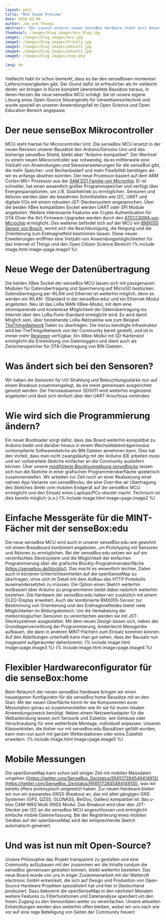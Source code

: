 ```yaml
---
layout: post
title: "MCU Sneak Preview"
date: 2018-03-06
author: Jan und Thomas
abstract: "Der Launch unserer neuen senseBox Hardware steht kurz bevor! Die Änderungen im Überlick findet ihr hier."
thumbnail: /images/blog_images/mcu_blog.jpg
image1: /images/blog_images/mcu.jpg
image2: /images/blog_images/blockly.jpg
image3: /images/blog_images/eduset1.jpg
image4: /images/blog_images/eduset2.jpg
image5: /images/blog_images/shop.png

lang: de
---
```

Vielleicht habt ihr schon bemerkt, dass es bei den senseBoxen momentan Lieferschwierigkeiten gibt. Der Grund dafür ist erfreulicher als ihr vielleicht denkt: wir bringen in Kürze komplett überarbeitete Bausätze heraus, in deren Herzen die neue senseBox MCU schlägt. Sie ist unsere eigene Lösung eines Open-Source Steuergeräts für Umweltsensortechnik und wurde speziell an unseren Anwendungsfall im Open Science und Open Education Bereich angepasst.


Der neue senseBox Mikrocontroller
============
MCU steht hierbei für Microcontroller Unit. Die senseBox MCU ersetzt in der neuen Revision unserer Bausätze den Arduino/Genuino Uno und das bisherige senseBox Shield, bleibt aber "Arduino-kompatibel". Der Wechsel zu einem neuen Mikrocontroller war notwendig, da es mittlerweile eine Vielzahl von Anwendungen und Sensorerweiterungen für die senseBox gibt, die mehr Speicher- und Rechenbedarf und mehr Flexibilität benötigen als wir es anfangs absehen konnten. Der neue Prozessor basiert auf dem ARM Cortex-M0+ Prozessor aus der [SAM D21 Familie von Microchip](http://www.microchip.com/wwwproducts/en/ATSAMD21G18). Er ist schneller, hat einen wesentlich größer Programmspeicher und verfügt über Energiesparoptionen, um z.B. Solarbetrieb zu ermöglichen. Sensoren und Aktoren werden über die bewährten Schnittstellen wie I2C, UART und digitale I/Os mit einem robusten JST-Steckersystem angesprochen. Über die beiden XBee kompatiblen Sockel werden UART oder SPI Module angeboten. Weitere interessante Features wie Crypto Authentication für OTA (Over the Air) Firmware-Upgrades werden durch den [ATECC608A von Microchip](http://www.microchip.com/wwwproducts/en/ATECC608A) ermöglicht. Des weiteren befindet sich auf der MCU ein [BMX055 Sensor von Bosch](https://www.bosch-sensortec.com/bst/products/all_products/bmx055), womit sich die Beschleunigung, die Neigung und die Orientierung zum Erdmagnetfeld bestimmen lassen. Diese neuen Erweiterungen eröffnen eine Vielzahl von Anwendungsmöglichkeiten für das Internet of Things und den Open Citizen Science Bereich!
{% include image.html image=page.image1 %}


Neue Wege der Datenübertragung
============
Die beiden XBee Sockel der senseBox MCU lassen sich mit passgenauen Modulen für Datenübertragung und Speicherung auf MicroSD bestücken. Datenübertragung per WLAN und Ethernet ist weiterhin möglich, denn es werden ein WLAN- (Standard in der senseBox:edu) und ein Ethernet-Modul angeboten. Neu ist das LoRa WAN-XBee-Modul, mit dem eine stromsparende und kostenlose Möglichkeit der Datenübertragung ins Internet über den LoRa-Funk-Standard ermöglicht wird. Es wird damit Möglich sein, über bestehende LoRa-Netzwerke wie zum Beispiel [TheThingsNetwork](http://www.thethingsnetwork.org/) Daten zu übertragen. Die hierzu benötigte Infrastruktur wird bei TheThingsNetwork von der Community bereit gestellt, und ist in immer mehr [Regionen](https://www.thethingsnetwork.org/community#list-communities-map) verfügbar. Ein XBee-Modul mit SD-Kartenslot ermöglicht die Entwicklung von Datenloggern und dient auch als Zwischenspeicher für OTA-Übertragung von BIN-Dateien.



Was ändert sich bei den Sensoren?
============
Wir haben die Sensoren für UV-Strahlung und Beleuchtungsstärke nun auf einem Breakout zusammengelegt, da sie meist gemeinsam ausgerichtet genutzt werden. Der Feinstaubsensor SDS011 wird weiterhin ergänzend angeboten und lässt sich einfach über den UART-Anschluss verbinden.


Wie wird sich die Programmierung ändern?
============
Ein neuer Bootloader sorgt dafür, dass das Board weiterhin kompatibel zu Arduino bleibt und darüber hinaus in einem Wechseldatenträgermodus vorkompilierte Softwaresketche als BIN Dateien annehmen kann. Dies hat den Vorteil, dass man nicht zwangsläufig mit der Arduino IDE arbeiten muss und wir vorbereitete Sketche einfacher an die Community ausliefern können. Über unsere [modifizierte Blocklyumgebung senseBlocks](http://www.sensebox.de/blockly) lassen sich nun die Sketche in einer grafischen Programmieroberfläche spielerisch zusammenstellen. Wir arbeiten zur Zeit noch an einer Realisierung einer nativen App-Variante von senseBlocks, die eine Over-the-air Übertragung des Sketches direkt vom mobilen Endgerät auf die senseBox MCU ermöglicht und den Einsatz eines Laptops/PCs obsolet macht. Technisch ist dies bereits möglich (s.o.)
{% include image.html image=page.image2 %}

Einfache Messgeräte für die MINT-Fächer mit der senseBox:edu
============
Die neue senseBox MCU wird auch in unserer senseBox:edu wie gewohnt mit einem Breadboard kombiniert angeboten, um Prototyping mit Sensoren und Aktoren zu ermöglichen. Bei der senseBox:edu setzen wir auf ein vereinfachtes Stecksystem und die Möglichkeit der einfachen Programmierung über die grafische Blockly-Programmieroberfläche [(https://sensebox.de/blockly/)](https://sensebox.de/blockly/). Das macht es wesentlich leichter, Daten auch in kürzeren Unterrichtseinheiten auf die openSenseMap zu übertragen, ohne sich im Detail mit dem Aufbau des HTTP Protokolls auseinandersetzten zu müssen. Die Option einen Sketch weiterhin textbasiert über Arduino zu programmieren bleibt dabei natürlich weiterhin bestehen. Die Hardware der senseBox:edu haben wir zusätzlich mit einem OLED-Display erweitert. Auch der kombinierte BMX055-Sensor zur Bestimmung von Orientierung und des Erdmagenetfeldes bietet viele Möglichkeiten im Bildungsbereich. Um die Verkabelung der meteorologischen Sensoren zu vereinfachen werden sie mit JST-Stecksystemen ausgestattet. Mit dem neuen Design lassen sich, neben der Grundlagenvermittlung der Programmierung, kinderleicht Messgeräte aufbauen, die dann in anderen MINT-Fächern zum Einsatz kommen können. Auf den Abbildungen unterhalb kann man gut sehen, dass der Bausatz nun insgesamt aufgeräumter daherkommt.
{% include image.html image=page.image3 %}
{% include image.html image=page.image4 %}

Flexibler Hardwareconfigurator für die senseBox:home
============
Beim Relaunch der neuen senseBox Hardware bringen wir einen hauseigenen Konfigurator für die senseBox:home Bausätze mit an den Start. Mit der neuen Oberfläche könnt ihr die Komponenten eurer Messstation genau so zusammenstellen wie ihr sie für euren lokalen Anwendungszweck benötigt. Neben einem Netzwerkadapter für die Webanbindung lassen sich Sensorik und Zubehör, wie Gehäuse oder Verschraubung für eine wetterfeste Montage, individuell anpassen. Unseren Klassenkisten, die bisher nur mit senseBox:edu Bausätzen gefüllt wurden, kann man nun auch mit ganzen Wetterstationen oder extra Zubehör erweitern.
{% include image.html image=page.image5 %}

Mobile Messungen
============
Die openSenseMap kann schon seit einiger Zeit mit mobilen Messdaten umgehen ([https://twitter.com/SenseBox_De/status/956517284549414913](https://twitter.com/SenseBox_De/status/956517284549414913)), was wir bereits öfters prototypisch umgesetzt haben. Zur neuen Hardware bieten wir nun ein passendes GNSS-Breakout an, das mit allen gängigen GNS Systemen (GPS, QZSS, GLONASS, BeiDou, Galileo) kompatibel ist: das u-blox CAM-M8Q Multi GNSS Modul. Das Breakout wird über den JST-Stecker per I2C an die senseBox MCU angeschlossen und ermöglicht einfache mobile Datenerfassung. Bei der Registrierung eines mobilen Gerätes auf der openSenseMap wird der entsprechende Sketch automatisch generiert.


Und was ist nun mit Open-Source?
============
Unsere Philosophie das Projekt transparent zu gestalten und eine Community aufzubauen mit der zusammen wir die Inhalte rundum die senseBox gemeinsam gestalten können, bleibt weiterhin bestehen. Das neue Board wurde von uns in enger Zusammenarbeit mit der Watterott electronic GmbH entwickelt, die sich auf Design und Produktion von Open-Source Hardware Projekten spezialisiert hat und hier in Deutschland produziert.
Dazu bekommt die openSenseMap in den nächsten Monaten weitere Features zu Filterfunktionen und Datenanalyse spendiert um den freien Zugang zu den Sensordaten weiter zu vereinfachen. Unsere aktuellen Entwicklungen werden also weiterhin offen bleiben, wobei wir uns nach wie vor auf eine rege Beteiligung von Seiten der Community freuen!
